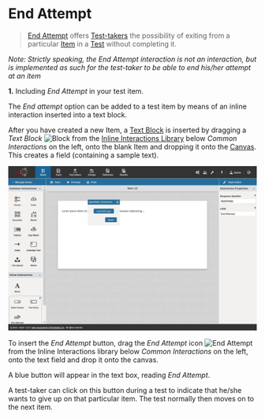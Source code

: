 # End Attempt

>[End Attempt](../appendix/glossary.md#end-attempt) offers [Test-takers](../appendix/glossary.md#test-taker) the possibility of exiting from a particular [Item](../appendix/glossary.md#item) in a [Test](../appendix/glossary.md#test) without completing it.

*Note: Strictly speaking, the End Attempt interaction is not an interaction, but is implemented as such for the test-taker to be able to end his/her attempt at an item*

**1.** Including *End Attempt* in your test item.
 
The *End attempt* option can be added to a test item by means of an inline interaction inserted into a text block. 

After you have created a new Item, a [Text Block](../appendix/glossary.md#text-block) is inserted by dragging a *Text Block* ![Block](../resourses/_icons/font.png) from the [Inline Interactions Library](../appendix/glossary.md#inline-interactions-library) below *Common Interactions* on the left, onto the blank Item and dropping it onto the [Canvas](../appendix/glossary.md#canvas). This creates a field (containing a sample text).

![End Attempt Interaction](../resources/backend/items/authoring-91.png)

To insert the *End Attempt* button, drag the *End Attempt* icon  ![End Attempt](../resourses/_icons/end-attempt.png) from the Inline Interactions library below *Common Interactions* on the left, onto the text field and drop it onto the canvas.

A blue button will appear in the text box, reading *End Attempt*.

A test-taker can click on this button during a test to indicate that he/she wants to give up on that particular item. The test normally then moves on to the next item.
